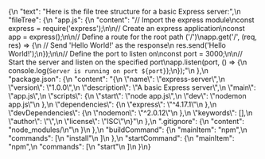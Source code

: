 {\n    \"text\": \"Here is the file tree structure for a basic Express server:\",\n    \"fileTree\": {\n        \"app.js\": {\n            \"content\": \"// Import the express module\\nconst express = require('express');\\n\\n// Create an express application\\nconst app = express();\\n\\n// Define a route for the root path ('/')\\napp.get('/', (req, res) => {\\n  // Send 'Hello World!' as the response\\n  res.send('Hello World!');\\n});\\n\\n// Define the port to listen on\\nconst port = 3000;\\n\\n// Start the server and listen on the specified port\\napp.listen(port, () => {\\n  console.log(`Server is running on port ${port}`);\\n});\"\n        },\n        \"package.json\": {\n            \"content\": \"{\\n  \\\"name\\\": \\\"express-server\\\",\\n  \\\"version\\\": \\\"1.0.0\\\",\\n  \\\"description\\\": \\\"A basic Express server\\\",\\n  \\\"main\\\": \\\"app.js\\\",\\n  \\\"scripts\\\": {\\n    \\\"start\\\": \\\"node app.js\\\",\\n    \\\"dev\\\": \\\"nodemon app.js\\\"\\n  },\\n  \\\"dependencies\\\": {\\n    \\\"express\\\": \\\"^4.17.1\\\"\\n  },\\n  \\\"devDependencies\\\": {\\n    \\\"nodemon\\\": \\\"^2.0.12\\\"\\n  },\\n  \\\"keywords\\\": [],\\n  \\\"author\\\": \\\"\\\",\\n  \\\"license\\\": \\\"ISC\\\"\\n}\"\n        },\n        \".gitignore\": {\n            \"content\": \"node_modules/\\n\"\n        }\n    },\n    \"buildCommand\": {\n        \"mainItem\": \"npm\",\n        \"commands\": [\n            \"install\"\n        ]\n    },\n    \"startCommand\": {\n        \"mainItem\": \"npm\",\n        \"commands\": [\n            \"start\"\n        ]\n    }\n}
